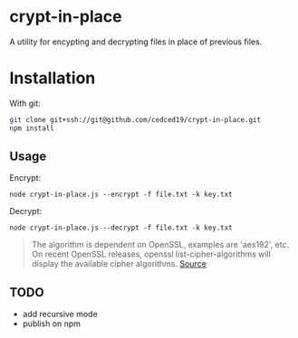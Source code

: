 # crypt-in-place

A utility for encypting and decrypting files in place of previous files.

# Installation

With git:
```bash
git clone git+ssh://git@github.com/cedced19/crypt-in-place.git
npm install
```

## Usage

Encrypt:
```
node crypt-in-place.js --encrypt -f file.txt -k key.txt
```
Decrypt:
```
node crypt-in-place.js --decrypt -f file.txt -k key.txt
```

>  The algorithm is dependent on OpenSSL, examples are 'aes192', etc. On recent OpenSSL releases, openssl list-cipher-algorithms will display the available cipher algorithms.
[Source](https://nodejs.org/api/crypto.html)

## TODO
 * add recursive mode
 * publish on npm
